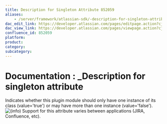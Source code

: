 ```yaml
---
title: Description for Singleton Attribute 852059
aliases:
    - /server/framework/atlassian-sdk/-description-for-singleton-attribute-852059.html
dac_edit_link: https://developer.atlassian.com/pages/editpage.action?cjm=wozere&pageId=852059
dac_view_link: https://developer.atlassian.com/pages/viewpage.action?cjm=wozere&pageId=852059
confluence_id: 852059
platform:
product:
category:
subcategory:
---
```

# Documentation : \_Description for singleton attribute

Indicates whether this plugin module should only have one instance of its class (value='true') or may have more than one instance (value='false').  
![(info)](/server/framework/atlassian-sdk/images/icons/emoticons/information.png) Support for this attribute varies between applications (JIRA, Confluence, etc).

























